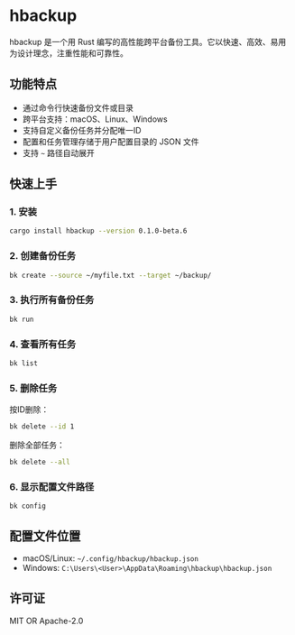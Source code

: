 # hbackup

hbackup 是一个用 Rust 编写的高性能跨平台备份工具。它以快速、高效、易用为设计理念，注重性能和可靠性。

## 功能特点

- 通过命令行快速备份文件或目录
- 跨平台支持：macOS、Linux、Windows
- 支持自定义备份任务并分配唯一ID
- 配置和任务管理存储于用户配置目录的 JSON 文件
- 支持 `~` 路径自动展开

## 快速上手

### 1. 安装

```sh
cargo install hbackup --version 0.1.0-beta.6
```

### 2. 创建备份任务

```sh
bk create --source ~/myfile.txt --target ~/backup/
```

### 3. 执行所有备份任务

```sh
bk run
```

### 4. 查看所有任务

```sh
bk list
```

### 5. 删除任务

按ID删除：

```sh
bk delete --id 1
```

删除全部任务：

```sh
bk delete --all
```

### 6. 显示配置文件路径

```shell
bk config
```

## 配置文件位置

- macOS/Linux: `~/.config/hbackup/hbackup.json`
- Windows: `C:\Users\<User>\AppData\Roaming\hbackup\hbackup.json`

## 许可证

MIT OR Apache-2.0
